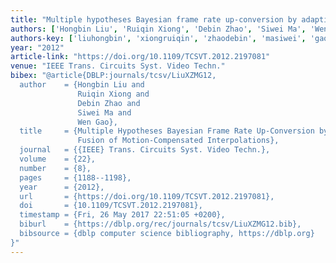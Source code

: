 ```yaml
---
title: "Multiple hypotheses Bayesian frame rate up-conversion by adaptive fusion of motion-compensated interpolations"
authors: ['Hongbin Liu', 'Ruiqin Xiong', 'Debin Zhao', 'Siwei Ma', 'Wen Gao 0001']
authors-key: ['liuhongbin', 'xiongruiqin', 'zhaodebin', 'masiwei', 'gaowen']
year: "2012"
article-link: "https://doi.org/10.1109/TCSVT.2012.2197081"
venue: "IEEE Trans. Circuits Syst. Video Techn."
bibex: "@article{DBLP:journals/tcsv/LiuXZMG12,
  author    = {Hongbin Liu and
               Ruiqin Xiong and
               Debin Zhao and
               Siwei Ma and
               Wen Gao},
  title     = {Multiple Hypotheses Bayesian Frame Rate Up-Conversion by Adaptive
               Fusion of Motion-Compensated Interpolations},
  journal   = {{IEEE} Trans. Circuits Syst. Video Techn.},
  volume    = {22},
  number    = {8},
  pages     = {1188--1198},
  year      = {2012},
  url       = {https://doi.org/10.1109/TCSVT.2012.2197081},
  doi       = {10.1109/TCSVT.2012.2197081},
  timestamp = {Fri, 26 May 2017 22:51:05 +0200},
  biburl    = {https://dblp.org/rec/journals/tcsv/LiuXZMG12.bib},
  bibsource = {dblp computer science bibliography, https://dblp.org}
}"
---
```

